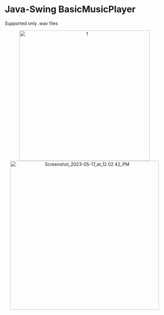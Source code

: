 # Java-Swing BasicMusicPlayer
Supported only .wav files

<p align="center">
<img width="412" alt="1" src="https://github.com/OguzhanSakaoglu/Java-Swing-MusicPlayer/assets/48987900/7baee1b8-2e05-4bc0-ac1a-bfe36d40fcc4">
 <br>
<img width="470" alt="Screenshot_2023-05-17_at_12 02 42_PM" src="https://github.com/OguzhanSakaoglu/Java-Swing-MusicPlayer/assets/48987900/35cb58ea-da26-40ae-a267-f075260f5c81">
</p>

